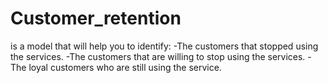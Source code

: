 # Customer_retention
is a model that will help you to identify:
-The customers that stopped using the services.
-The customers that are willing to stop using the services.
-The loyal customers who are still using the service.
